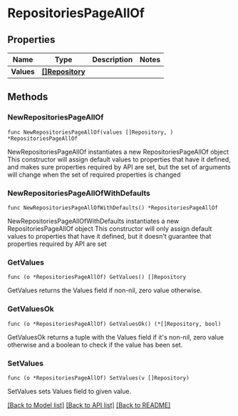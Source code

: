 # RepositoriesPageAllOf

## Properties

Name | Type | Description | Notes
------------ | ------------- | ------------- | -------------
**Values** | [**[]Repository**](repository.md) |  | 

## Methods

### NewRepositoriesPageAllOf

`func NewRepositoriesPageAllOf(values []Repository, ) *RepositoriesPageAllOf`

NewRepositoriesPageAllOf instantiates a new RepositoriesPageAllOf object
This constructor will assign default values to properties that have it defined,
and makes sure properties required by API are set, but the set of arguments
will change when the set of required properties is changed

### NewRepositoriesPageAllOfWithDefaults

`func NewRepositoriesPageAllOfWithDefaults() *RepositoriesPageAllOf`

NewRepositoriesPageAllOfWithDefaults instantiates a new RepositoriesPageAllOf object
This constructor will only assign default values to properties that have it defined,
but it doesn't guarantee that properties required by API are set

### GetValues

`func (o *RepositoriesPageAllOf) GetValues() []Repository`

GetValues returns the Values field if non-nil, zero value otherwise.

### GetValuesOk

`func (o *RepositoriesPageAllOf) GetValuesOk() (*[]Repository, bool)`

GetValuesOk returns a tuple with the Values field if it's non-nil, zero value otherwise
and a boolean to check if the value has been set.

### SetValues

`func (o *RepositoriesPageAllOf) SetValues(v []Repository)`

SetValues sets Values field to given value.



[[Back to Model list]](../README.md#documentation-for-models) [[Back to API list]](../README.md#documentation-for-api-endpoints) [[Back to README]](../README.md)


